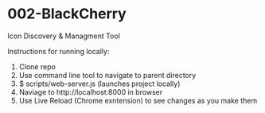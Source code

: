 # 002-BlackCherry
Icon Discovery &amp; Managment Tool 

Instructions for running locally:
1. Clone repo
2. Use command line tool to navigate to parent directory
3. $ scripts/web-server.js (launches project locally)
4. Naviage to http://localhost:8000 in browser
5. Use Live Reload (Chrome exntension) to see changes as you make them
